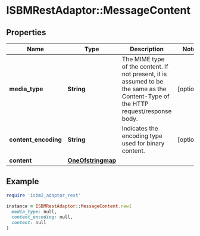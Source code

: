 # ISBMRestAdaptor::MessageContent

## Properties

| Name | Type | Description | Notes |
| ---- | ---- | ----------- | ----- |
| **media_type** | **String** | The MIME type of the content. If not present, it is assumed to be the same as the Content-Type of the HTTP request/response body. | [optional] |
| **content_encoding** | **String** | Indicates the encoding type used for binary content. | [optional] |
| **content** | [**OneOfstringmap**](OneOfstringmap.md) |  |  |

## Example

```ruby
require 'isbm2_adaptor_rest'

instance = ISBMRestAdaptor::MessageContent.new(
  media_type: null,
  content_encoding: null,
  content: null
)
```

